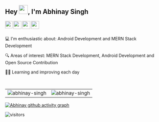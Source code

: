 ## Hey <img src="https://github.com/TheDudeThatCode/TheDudeThatCode/blob/master/Assets/Hi.gif" width="29px">, I'm Abhinay Singh

<a href="https://www.linkedin.com/in/abhinay-singh-2aa986211/?originalSubdomain=in">
  <img align="left" width="24px" src="https://cdn-icons-png.flaticon.com/512/174/174857.png"  />
</a>
<a href="https://twitter.com/Abhinay99190">
  <img align="left" width="26px" src="https://logodownload.org/wp-content/uploads/2014/09/twitter-logo-6.png" />
</a>
<a href="mailto:abhinay991904@gmail.com">
  <img align="left" width="26px" src="https://cdn-icons-png.flaticon.com/512/281/281769.png" />
</a>
<a href="https://abhinay99.hashnode.dev/">
  <img align="left" width="26px" src="https://cdn.hashnode.com/res/hashnode/image/upload/v1611902473383/CDyAuTy75.png?auto=compress" />
</a>
<br><br>

💻 I'm enthusiastic about: Android Development and MERN Stack Development

🔍 Areas of interest: MERN Stack Development, Android Development and Open Source Contribution

👩‍💻 Learning and improving each day


<br>

<table>
  <tr>
     <td><img align="center" src="https://github-readme-stats.vercel.app/api?username=abhinay99190&show_icons=true&theme=dracula" alt="abhinay-singh" /></td>
     <td>
       <div align="center">
          <img src="https://github-readme-streak-stats.herokuapp.com/?user=abhinay99190&theme=shades-of-purple" alt="abhinay-singh" />
       </div>
    </td>
  </tr>
</table>

 [![Abhinay github activity graph](https://activity-graph.herokuapp.com/graph?username=abhinay99190&theme=react-dark)](https://github.com/abhinay99190/github-readme-activity-graph)
   
![visitors](https://visitor-badge.laobi.icu/badge?page_id=abhinay99190.abhinay99190)
